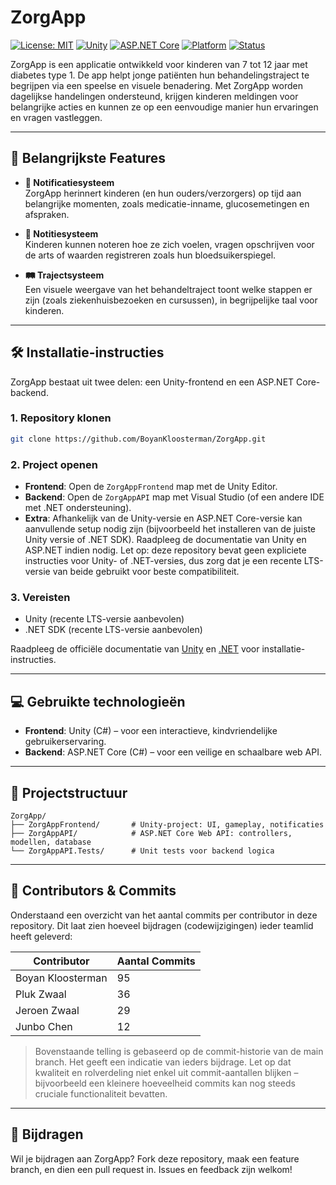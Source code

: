 # ZorgApp

[![License: MIT](https://img.shields.io/badge/License-MIT-blue.svg)](LICENSE)
[![Unity](https://img.shields.io/badge/built%20with-Unity-000?logo=unity)](https://unity.com/)
[![ASP.NET Core](https://img.shields.io/badge/backend-ASP.NET_Core-blue?logo=dotnet)](https://dotnet.microsoft.com/)
[![Platform](https://img.shields.io/badge/platform-Cross--platform-success)]()
[![Status](https://img.shields.io/badge/status-In%20Development-yellow)]()

ZorgApp is een applicatie ontwikkeld voor kinderen van 7 tot 12 jaar met diabetes type 1. De app helpt jonge patiënten hun behandelingstraject te begrijpen via een speelse en visuele benadering. Met ZorgApp worden dagelijkse handelingen ondersteund, krijgen kinderen meldingen voor belangrijke acties en kunnen ze op een eenvoudige manier hun ervaringen en vragen vastleggen.

---

## 📱 Belangrijkste Features

- **🔔 Notificatiesysteem**  
  ZorgApp herinnert kinderen (en hun ouders/verzorgers) op tijd aan belangrijke momenten, zoals medicatie-inname, glucosemetingen en afspraken.

- **📝 Notitiesysteem**  
  Kinderen kunnen noteren hoe ze zich voelen, vragen opschrijven voor de arts of waarden registreren zoals hun bloedsuikerspiegel.

- **🛤️ Trajectsysteem**  
  Een visuele weergave van het behandeltraject toont welke stappen er zijn (zoals ziekenhuisbezoeken en cursussen), in begrijpelijke taal voor kinderen.

---

## 🛠️ Installatie-instructies

ZorgApp bestaat uit twee delen: een Unity-frontend en een ASP.NET Core-backend.

### 1. Repository klonen

```bash
git clone https://github.com/BoyanKloosterman/ZorgApp.git
```

### 2. Project openen

- **Frontend**: Open de `ZorgAppFrontend` map met de Unity Editor.
- **Backend**: Open de `ZorgAppAPI` map met Visual Studio (of een andere IDE met .NET ondersteuning).
- **Extra**: Afhankelijk van de Unity-versie en ASP.NET Core-versie kan aanvullende setup nodig zijn (bijvoorbeeld het installeren van de juiste Unity versie of .NET SDK). Raadpleeg de documentatie van Unity en ASP.NET indien nodig. Let op: deze repository bevat geen expliciete instructies voor Unity- of .NET-versies, dus zorg dat je een recente LTS-versie van beide gebruikt voor beste compatibiliteit.
### 3. Vereisten

- Unity (recente LTS-versie aanbevolen)
- .NET SDK (recente LTS-versie aanbevolen)

Raadpleeg de officiële documentatie van [Unity](https://unity.com) en [.NET](https://dotnet.microsoft.com/) voor installatie-instructies.

---

## 💻 Gebruikte technologieën

- **Frontend**: Unity (C#) – voor een interactieve, kindvriendelijke gebruikerservaring.
- **Backend**: ASP.NET Core (C#) – voor een veilige en schaalbare web API.

---

## 📂 Projectstructuur

```
ZorgApp/
├── ZorgAppFrontend/       # Unity-project: UI, gameplay, notificaties
├── ZorgAppAPI/            # ASP.NET Core Web API: controllers, modellen, database
└── ZorgAppAPI.Tests/      # Unit tests voor backend logica
```

---

## 👥 Contributors & Commits

Onderstaand een overzicht van het aantal commits per contributor in deze repository. Dit laat zien hoeveel bijdragen (codewijzigingen) ieder teamlid heeft geleverd:

| Contributor       | Aantal Commits |
|-------------------|----------------|
| Boyan Kloosterman | 95             |
| Pluk Zwaal        | 36             |
| Jeroen Zwaal      | 29             |
| Junbo Chen        | 12              |

> Bovenstaande telling is gebaseerd op de commit-historie van de main branch. Het geeft een indicatie van ieders bijdrage. Let op dat kwaliteit en rolverdeling niet enkel uit commit-aantallen blijken – bijvoorbeeld een kleinere hoeveelheid commits kan nog steeds cruciale functionaliteit bevatten.

---

## 🤝 Bijdragen

Wil je bijdragen aan ZorgApp? Fork deze repository, maak een feature branch, en dien een pull request in. Issues en feedback zijn welkom!
